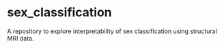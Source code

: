 # sex_classification
A repository to explore interpretability of sex classification using structural MRI data.
